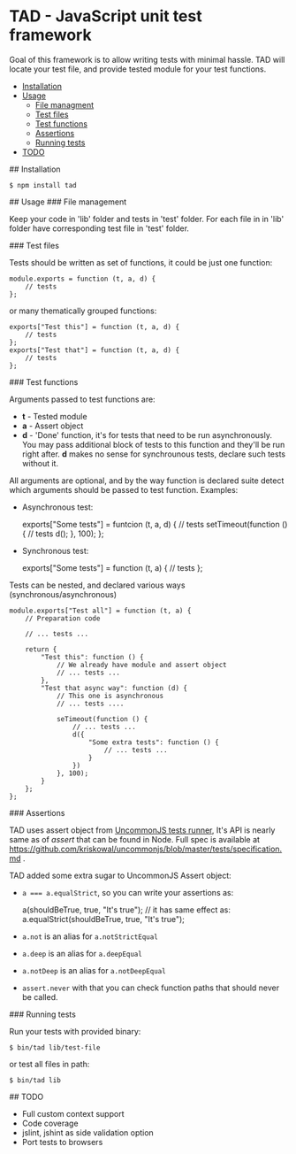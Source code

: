 # TAD - JavaScript unit test framework

Goal of this framework is to allow writing tests with minimal hassle.
TAD will locate your test file, and provide tested module for your test functions.


* [Installation](#installation)
* [Usage](#usage)
	* [File managment](#usage-file-management)
	* [Test files](#usage-test-files)
	* [Test functions](#usage-test-functions)
	* [Assertions](#usage-assertions)
	* [Running tests](#usage-running-tests)
* [TODO](#todo)

<a name="installation" />
## Installation

	$ npm install tad

<a name="usage" />
## Usage

<a name="usage-file-management" />
### File management

Keep your code in 'lib' folder and tests in 'test' folder.
For each file in in 'lib' folder have corresponding test file in 'test' folder.

<a name="usage-test-files" />
### Test files

Tests should be written as set of functions, it could be just one function:

	module.exports = function (t, a, d) {
		// tests
	};

or many thematically grouped functions:

	exports["Test this"] = function (t, a, d) {
		// tests
	};
	exports["Test that"] = function (t, a, d) {
		// tests
	};

<a name="usage-test-functions" />
### Test functions

Arguments passed to test functions are:
* __t__ - Tested module
* __a__ - Assert object
* __d__ - 'Done' function, it's for tests that need to be run asynchronously.
You may pass additional block of tests to this
function and they'll be run right after. __d__ makes no sense for synchrounous
tests, declare such tests without it.

All arguments are optional, and by the way function is declared suite detect
which arguments should be passed to test function. Examples:

* Asynchronous test:

	exports["Some tests"] = funtcion (t, a, d) {
		// tests
		setTimeout(function () {
			// tests
			d();
		}, 100);
	};

* Synchronous test:

	exports["Some tests"] = function (t, a) {
		// tests
	};

Tests can be nested, and declared various ways (synchronous/asynchronous)

	module.exports["Test all"] = function (t, a) {
		// Preparation code

		// ... tests ...

		return {
			"Test this": function () {
				// We already have module and assert object
				// ... tests ...
			},
			"Test that async way": function (d) {
				// This one is asynchronous
				// ... tests ....

				seTimeout(function () {
					// ... tests ...
					d({
						"Some extra tests": function () {
							// ... tests ...
						}
					})
				}, 100);
			}
		};
	};

<a name="usage-assertions" />
### Assertions

TAD uses assert object from [UncommonJS tests runner](https://github.com/Gozala/test-commonjs/),
It's API is nearly same as of _assert_ that can be found in Node. Full spec is available at 
https://github.com/kriskowal/uncommonjs/blob/master/tests/specification.md .

TAD added some extra sugar to UncommonJS Assert object:

* `a === a.equalStrict`, so you can write your assertions as:

	a(shouldBeTrue, true, "It's true");
	// it has same effect as:
	a.equalStrict(shouldBeTrue, true, "It's true");

* `a.not` is an alias for `a.notStrictEqual`
* `a.deep` is an alias for `a.deepEqual`
* `a.notDeep` is an alias for `a.notDeepEqual`
* `assert.never` with that you can check function paths that should never be called.

<a name="usage-running-tests" />
### Running tests

Run your tests with provided binary:

	$ bin/tad lib/test-file

or test all files in path:

	$ bin/tad lib


<a name="todo" />
## TODO

* Full custom context support
* Code coverage
* jslint, jshint as side validation option
* Port tests to browsers